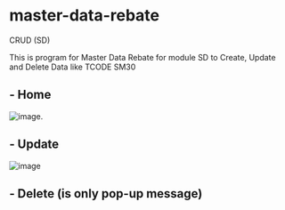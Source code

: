 # master-data-rebate
CRUD (SD)
<p>This is program for Master Data Rebate for module SD to Create, Update and Delete Data like TCODE SM30</p>

## - Home
![image](https://github.com/Tediace/master-data-rebate/assets/43319929/d58ebb4d-20c9-42a3-9b6a-aaba4aeab519).

## - Update
![image](https://github.com/Tediace/master-data-rebate/assets/43319929/38c70892-c905-47a1-8ba7-5707b0a104cb)

## - Delete (is only  pop-up message)
